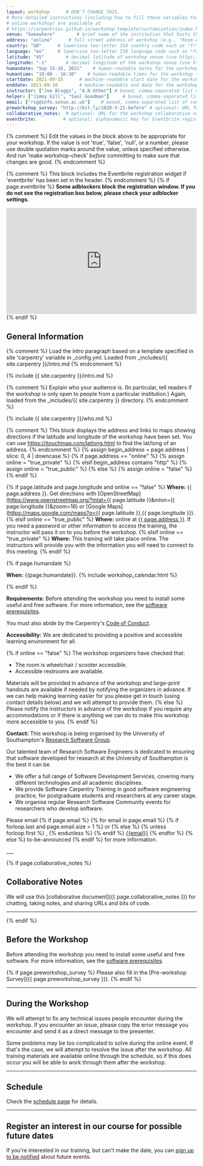 ```yaml
---
layout: workshop      # DON'T CHANGE THIS.
# More detailed instructions (including how to fill these variables for an
# online workshop) are available at
# https://carpentries.github.io/workshop-template/customization/index.html
venue: "Somewhere"        # brief name of the institution that hosts the workshop without address (e.g., "Euphoric State University")
address: "online"      # full street address of workshop (e.g., "Room A, 123 Forth Street, Blimingen, Euphoria"), videoconferencing URL, or 'online'
country: "GB"      # lowercase two-letter ISO country code such as "fr" (see https://en.wikipedia.org/wiki/ISO_3166-1#Current_codes) for the institution that hosts the workshop
language: "en"     # lowercase two-letter ISO language code such as "fr" (see https://en.wikipedia.org/wiki/List_of_ISO_639-1_codes) for the
latitude: "45"        # decimal latitude of workshop venue (use https://www.latlong.net/)
longitude: "-1"       # decimal longitude of the workshop venue (use https://www.latlong.net)
humandate: "Sep 15-16, 2021"    # human-readable dates for the workshop (e.g., "Feb 17-18, 2020")
humantime: "10:00 - 16:30"    # human-readable times for the workshop (e.g., "9:00 am - 4:30 pm")
startdate: 2021-09-15      # machine-readable start date for the workshop in YYYY-MM-DD format like 2015-01-01
enddate: 2021-09-16        # machine-readable end date for the workshop in YYYY-MM-DD format like 2015-01-02
instructor: ["Joe Bloggs", "A.N Other"] # boxed, comma-separated list of instructors' names as strings, like ["Kay McNulty", "Betty Jennings", "Betty Snyder"]
helper: ["Jimmy Gill", "Saul Goodman"]     # boxed, comma-separated list of helpers' names, like ["Marlyn Wescoff", "Fran Bilas", "Ruth Lichterman"]
email: ["rsg@info.soton.ac.uk"]    # boxed, comma-separated list of contact email addresses for the host, lead instructor, or whoever else is handling questions, like ["marlyn.wescoff@example.org", "fran.bilas@example.org", "ruth.lichterman@example.org"]
preworkshop_survey: "http://bit.ly/2020-5-21-before" # optional: URL for the workshop survey, usually a pre-generated bitlink to a Google Form created for the workshop from a template
collaborative_notes:  # optional: URL for the workshop collaborative notes, e.g. an Etherpad or Google Docs document (e.g., https://pad.carpentries.org/2015-01-01-euphoria)
eventbrite:          # optional: alphanumeric key for Eventbrite registration, e.g., "1234567890AB" (if Eventbrite is being used)
---
```


<!--------------- Editing the header above ------------------------------------>
{% comment %}
Edit the values in the block above to be appropriate for your workshop.
If the value is not 'true', 'false', 'null', or a number, please use
double quotation marks around the value, unless specified otherwise.
And run 'make workshop-check' *before* committing to make sure that changes are good.
{% endcomment %}


<!--------------- Eventbrite -------------------------------------------------->
{% comment %}
This block includes the Eventbrite registration widget if
'eventbrite' has been set in the header.
{% endcomment %}
{% if page.eventbrite %}
**Some adblockers block the registration window. If you do not see the
registration box below, please check your adblocker settings.**
<iframe
  src="https://www.eventbrite.com/tickets-external?eid={{page.eventbrite}}&ref=etckt"
  frameborder="0"
  width="100%"
  height="280px"
  scrolling="auto">
</iframe>
{% endif %}


<!--------------- General Workshop Information -------------------------------------------------->

## General Information
{% comment %}
Load the intro paragraph based on a template specified in site 'carpentry' variable in _config.yml.
Loaded from _includes/{{ site.carpentry }}/intro.md
{% endcomment %}

{% include {{ site.carpentry }}/intro.md %}


{% comment %}
Explain who your audience is.  (In particular, tell readers if the
workshop is only open to people from a particular institution.)
Again, loaded from the _includes/{{ site.carpentry }} directory.
{% endcomment %}

{% include {{ site.carpentry }}/who.md %}


<!--------------- Location ---------------------------------------------------->
{% comment %}
This block displays the address and links to maps showing directions
if the latitude and longitude of the workshop have been set.  You
can use https://itouchmap.com/latlong.html to find the lat/long of an
address.
{% endcomment %}
{% assign begin_address = page.address | slice: 0, 4 | downcase  %}
{% if page.address == "online" %}
  {% assign online = "true_private" %}
{% elsif begin_address contains "http" %}
  {% assign online = "true_public" %}
{% else %}
  {% assign online = "false" %}
{% endif %}

{% if page.latitude and page.longitude and online == "false" %}
**Where:** {{ page.address }}. Get directions with
[OpenStreetMap](https://www.openstreetmap.org/?mlat={{ page.latitude }}&mlon={{ page.longitude }}&zoom=16)
or
[Google Maps](https://maps.google.com/maps?q={{ page.latitude }},{{ page.longitude }}).
{% elsif online == "true_public" %}
**Where:** online at [{{ page.address }}]({{page.address}}). If you need a password or other information to access the training,
the instructor will pass it on to you before the workshop.
{% elsif online == "true_private" %}
**Where:** This training will take place online. The instructors will provide you with the information you will need to connect to this meeting.
{% endif %}


<!--------------- When (start date) ------------------------------------------->

{% if page.humandate %}
<p>
<strong>When:</strong> {{page.humandate}}.
{% include workshop_calendar.html %}
</p>
{% endif %}


<!--------------- Requirements ------------------------------------------------>

**Requirements:** Before attending the workshop you need to install some useful and free software.
For more information, see the [software prerequisites](prerequisites.html).

You must also abide by the Carpentry's [Code of Conduct](https://docs.carpentries.org/topic_folders/policies/code-of-conduct.html).


<!--------------- Accessibility ----------------------------------------------->

**Accessibility:** We are dedicated to providing a positive and accessible learning environment for all.

{% if online == "false" %}
The workshop organizers have checked that:

- The room is wheelchair / scooter accessible.
- Accessible restrooms are available.

Materials will be provided in advance of the workshop and
large-print handouts are available if needed by notifying the
organizers in advance.  If we can help making learning easier for
you please get in touch (using contact details below) and we will
attempt to provide them.
{% else %}
Please notify the instructors in advance of the workshop if you require any accommodations or if there is
anything we can do to make this workshop more accessible to you.
{% endif %}

<!--------------- Contact information ----------------------------------------->

**Contact:** This workshop is being organised by the University of Southampton's <a href='http://rsg.soton.ac.uk/'>Research Software Group</a>.

Our talented team of Research Software Engineers is dedicated to ensuring that software developed
for research at the University of Southampton is the best it can be.

- We offer a full range of Software Development Services, covering many different technologies and all academic disciplines.
- We provide Software Carpentry Training in good software engineering practice, for postgraduate students and
researchers at any career stage.
- We organise regular Research Software Community events for researchers who develop software.

<!-- Set within p element to remove whitespace and linespacing -->
<p>
Please email
{% if page.email %}
  {% for email in page.email %}
    {% if forloop.last and page.email.size > 1 %}
      or
    {% else %}
      {% unless forloop.first %}
        ,
      {% endunless %}
    {% endif %}
    <a href='mailto:{{email}}'>{{email}}</a>
  {% endfor %}
{% else %}
  to-be-announced
{% endif %}
for more information.
</p>
___

<!--------------- Collaborative Notes ----------------------------------------->

{% if page.collaborative_notes %}
## Collaborative Notes

We will use this [collaborative document]({{ page.collaborative_notes }}) for chatting, taking notes, and sharing URLs and bits of code.
___
{% endif %}


<!--------------- Before the Workshop ----------------------------------------->

## Before the Workshop

Before attending the workshop you need to install some useful and free software. 
For more information, see the [software prerequisites](prerequisites.html).

{% if page.preworkshop_survey %}
Please also fill in the [Pre-workshop Survey]({{ page.preworkshop_survey }}).
{% endif %}

---

<!--------------- During the workshop ----------------------------------------->

## During the Workshop

We will attempt to fix any technical issues people encounter during the workshop. 
If you encounter an issue, please copy the error message you encounter and send it as a direct message to the presenter.

Some problems may be too complicated to solve during the online event. 
If that's the case, we will attempt to resolve the issue after the workshop. 
All training materials are available online through the schedule, 
so if this does occur you will be able to work through them after the workshop.

---

<!--------------- During the workshop ----------------------------------------->

## Schedule

Check the [schedule page](schedule.html) for details.

---

<!--------------- Register Interest ------------------------------------------>

## Register an interest in our course for possible future dates

If you're interested in our training, but can't make the date, you can 
[sign up to be notified](https://docs.google.com/forms/d/1KW8DTErxhEXUJbtbwUfVw7s6AWwHKFNZNWSsALV2E0A/viewform)
 about future events.
